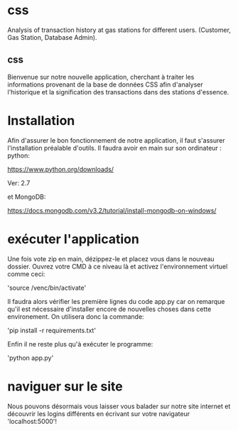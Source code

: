 # css
Analysis of transaction history at gas stations for different users. (Customer, Gas Station, Database Admin).
## css ##

Bienvenue sur notre nouvelle application, cherchant à traiter les informations provenant de la base de données CSS afin d'analyser l'historique et la signification des transactions dans des stations d'essence.

# Installation #

Afin d'assurer le bon fonctionnement de notre application, il faut s'assurer l'installation préalable d'outils. Il faudra avoir en main sur son ordinateur : 
python:

https://www.python.org/downloads/

Ver: 2.7 

et MongoDB:

https://docs.mongodb.com/v3.2/tutorial/install-mongodb-on-windows/

# exécuter l'application #

Une fois vote zip en main, dézippez-le et placez vous dans le nouveau dossier. Ouvrez votre CMD à ce niveau là et activez l'environnement virtuel comme ceci:

'source /venc/bin/activate'

Il faudra alors vérifier les première lignes du code app.py car on remarque qu'il est nécessaire d'installer encore de nouvelles choses dans cette environement. On utilisera donc la commande:

'pip install -r requirements.txt'

Enfin il ne reste plus qu'à exécuter le programme:

'python app.py'

# naviguer sur le site #

Nous pouvons désormais vous laisser vous balader sur notre site internet et découvrir les logins différents en écrivant sur votre navigateur 'localhost:5000'!
